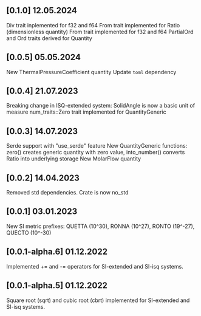 ## [0.1.0] 12.05.2024
Div<Quantity> trait inplemented for f32 and f64
From<Num> trait implemented for Ratio (dimensionless quantity)
From<Ratio> trait implemented for f32 and f64
PartialOrd and Ord traits derived for Quantity

## [0.0.5] 05.05.2024
New ThermalPressureCoefficient quantity
Update `toml` dependency
## [0.0.4] 21.07.2023
Breaking change in ISQ-extended system: SolidAngle is now a basic unit of measure
num_traits::Zero trait implemented for QuantityGeneric

## [0.0.3] 14.07.2023
Serde support with "use_serde" feature
New QuantityGeneric functions: zero() creates generic quantity with zero value, into_number() converts Ratio into underlying storage
New MolarFlow quantity

## [0.0.2] 14.04.2023
Removed std dependencies. Crate is now no_std


## [0.0.1] 03.01.2023
New SI metric prefixes: QUETTA (10^30), RONNA (10^27), RONTO (19^-27), QUECTO (10^-30)

## [0.0.1-alpha.6] 01.12.2022
Implemented += and -= operators for SI-extended and SI-isq systems.

## [0.0.1-alpha.5] 01.12.2022
Square root (sqrt) and cubic root (cbrt) implemented for SI-extended and SI-isq systems.
